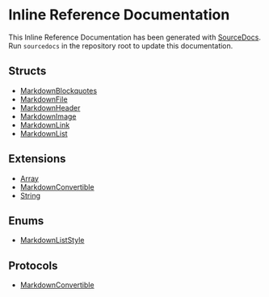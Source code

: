 # Inline Reference Documentation
This Inline Reference Documentation has been generated with [SourceDocs](https://github.com/eneko/SourceDocs).
Run `sourcedocs` in the repository root to update this documentation.

## Structs

- [MarkdownBlockquotes](/Docs/Reference/MarkdownGenerator/structs/MarkdownBlockquotes.md)
- [MarkdownFile](/Docs/Reference/MarkdownGenerator/structs/MarkdownFile.md)
- [MarkdownHeader](/Docs/Reference/MarkdownGenerator/structs/MarkdownHeader.md)
- [MarkdownImage](/Docs/Reference/MarkdownGenerator/structs/MarkdownImage.md)
- [MarkdownLink](/Docs/Reference/MarkdownGenerator/structs/MarkdownLink.md)
- [MarkdownList](/Docs/Reference/MarkdownGenerator/structs/MarkdownList.md)



## Extensions

- [Array](/Docs/Reference/MarkdownGenerator/extensions/Array.md)
- [MarkdownConvertible](/Docs/Reference/MarkdownGenerator/extensions/MarkdownConvertible.md)
- [String](/Docs/Reference/MarkdownGenerator/extensions/String.md)

## Enums

- [MarkdownListStyle](/Docs/Reference/MarkdownGenerator/enums/MarkdownListStyle.md)

## Protocols

- [MarkdownConvertible](/Docs/Reference/MarkdownGenerator/protocols/MarkdownConvertible.md)

